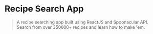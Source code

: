 # Recipe Search App

> A recipe searching app built using ReactJS and Spoonacular API. Search from over 350000+ recipes and learn how to make 'em.


